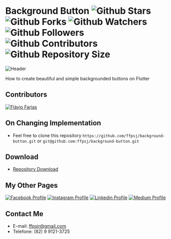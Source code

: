# Background Button ![Github Stars](https://img.shields.io/github/stars/ffpsj/background-button.svg?label=Stars) ![Github Forks](https://img.shields.io/github/forks/ffpsj/background-button.svg?label=Forks) ![Github Watchers](https://img.shields.io/github/watchers/ffpsj/background-button.svg?label=Watchers) ![Github Followers](https://img.shields.io/github/followers/ffpsj.svg?label=Followers) ![Github Contributors](https://img.shields.io/github/contributors/ffpsj/background-button.svg?label=Contributors) ![Github Repository Size](https://img.shields.io/github/repo-size/ffpsj/background-button.svg?label=Size)

![Header](https://i.imgur.com/oJYShQU.png)

How to create beautiful and simple backgrounded buttons on Flutter

## Contributors
<a href="https://github.com/ffpsj"><img src="https://i.imgur.com/TlK8zDB.png" title="Flávio Farias"></a>

## On Changing Implementation
+ Feel free to clone this repository `https://github.com/ffpsj/background-button.git` or `git@github.com:ffpsj/background-button.git`

## Download
+ [Repository Download](https://github.com/ffpsj/background-button/archive/master.zip)

## My Other Pages
<a href="https://www.facebook.com/flaviofariasjr"><img src="https://i.imgur.com/bHRTPvs.png" title="Facebook Profile"></a> <a href="https://www.instagram.com/flavioaq2"><img src="https://i.imgur.com/VrYSoc0.png" title="Instagram Profile"></a> <a href="https://www.linkedin.com/in/ffpsj"><img src="https://i.imgur.com/ERL5FFt.png" title="Linkedin Profile"></a> <a href="https://www.medium.com/@ffpsj"><img src="https://i.imgur.com/UPR0HtK.png" title="Medium Profile"></a>

## Contact Me
+ E-mail: ffpsjr@gmail.com
+ Telefone: (82) 9 9121-3725
